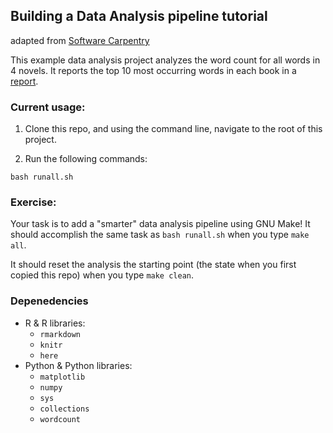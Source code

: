 ## Building a Data Analysis pipeline tutorial
adapted from [Software Carpentry](http://software-carpentry.org/)

This example data analysis project analyzes the word count for all words in 4
novels. It reports the top 10 most occurring words in each book in a [report](doc/count_report.Rmd).

### Current usage:

1. Clone this repo, and using the command line, navigate to the root of this project.

2. Run the following commands:

```
bash runall.sh
```

### Exercise:

Your task is to add a "smarter" data analysis pipeline using GNU Make!
It should accomplish the same task as `bash runall.sh` when you type
`make all`.

It should reset the analysis the starting point 
(the state when you first copied this repo)
when you type `make clean`.

### Depenedencies
- R & R libraries:
    - `rmarkdown`
    - `knitr`
    - `here`
- Python & Python libraries:
    - `matplotlib`
    - `numpy`
    - `sys`
    - `collections`
    - `wordcount`
